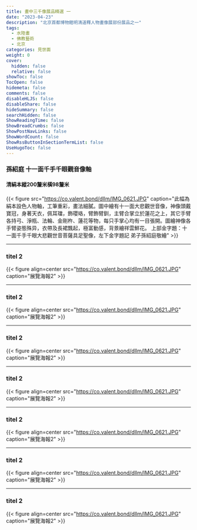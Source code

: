 ```yaml
---
title: 畫中三千像展品精選 一
date: "2023-04-23"
description: "北京首都博物館明清道釋人物畫像展部份展品之一"
tags:
  - 水陸畫
  - 佛教藝術
  - 北京
categories: 見世面
weight: 0
cover:
  hidden: false
  relative: false
showToc: false
TocOpen: false
hidemeta: false
comments: false
disableHLJS: false
disableShare: false
hideSummary: false
searchHidden: false
ShowReadingTime: false
ShowBreadCrumbs: false
ShowPostNavLinks: false
ShowWordCount: false
ShowRssButtonInSectionTermList: false
UseHugoToc: false
---
```



### 孫紹庭 十一面千手千眼觀音像軸
#### 清絹本縱200釐米橫98釐米
{{< figure src="https://co.valent.bond/dllm/IMG_0621.JPG" caption="此幅為絹本設色人物軸，工筆重彩，畫法細膩。圖中繪有十一面大悲觀世音像，神像頭戴寶冠，身著天衣，佩耳璫，飾瓔珞，臂飾臂釧，主臂合掌立於蓮花之上，其它手臂各持弓、淨瓶、法輪、金剛杵、蓮花等物，每只手掌心均有一目張開。圖繪神像各手臂姿態殊异，衣帶及長裙飄起，極富動感，背景繪祥雲鮮花。 上部金字題：十一面千手千眼大悲觀世音菩薩具足聖像，左下金字題記 弟子孫紹庭敬繪" >}}
***
### titel 2
{{< figure align=center src="https://co.valent.bond/dllm/IMG_0621.JPG" caption="展覽海報2" >}}
***
### titel 2
{{< figure align=center src="https://co.valent.bond/dllm/IMG_0621.JPG" caption="展覽海報2" >}}
***
### titel 2
{{< figure align=center src="https://co.valent.bond/dllm/IMG_0621.JPG" caption="展覽海報2" >}}
***
### titel 2
{{< figure align=center src="https://co.valent.bond/dllm/IMG_0621.JPG" caption="展覽海報2" >}}
***
### titel 2
{{< figure align=center src="https://co.valent.bond/dllm/IMG_0621.JPG" caption="展覽海報2" >}}
***
### titel 2
{{< figure align=center src="https://co.valent.bond/dllm/IMG_0621.JPG" caption="展覽海報2" >}}
***
### titel 2
{{< figure align=center src="https://co.valent.bond/dllm/IMG_0621.JPG" caption="展覽海報2" >}}
